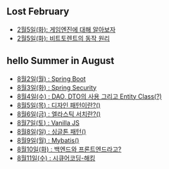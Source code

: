 ## Lost February
- <a href="https://www.notion.so/GAME-Engine-b2f48ba98ab84a96b5f706f59c2d9c21"> 2월5일(화): 게임엔진에 대해 알아보자 </a>
- <a href="https://https://www.notion.so/Bit-Torrent-f65494bf9edb49e7b937cd3f1468e5cf"> 2월5일(화): 비트토렌트의 동작 원리 </a>

## hello Summer in August
- <a href="https://brief-skipjack-aaf.notion.site/Spring-Boot-0e6ab96019794c43b1a1d93e8f297d81"> 8월2일(월) : Spring Boot</a>
- <a href="https://brief-skipjack-aaf.notion.site/Spring-Security-e7962ddeff0e4a869407dcb2c56b62f8"> 8월3일(화) : Spring Security</a>
- <a href="https://brief-skipjack-aaf.notion.site/DAO-DTO-Entity-Class-c474c0c727814d98af5db4b7384892cc"> 8월4일(수) : DAO, DTO의 사용 그리고 Entity Class(?)</a>
- <a href="https://brief-skipjack-aaf.notion.site/Design-Pattern-1f055daf37ab4dde8ffc6edca0bf180c"> 8월5일(목) : 디자인 패턴이란?()</a>
- <a href="https://brief-skipjack-aaf.notion.site/Elastic-Search-5b924fbfd3c94c51b851eb3e1cc0f94d"> 8월6일(금) : 엘라스틱 서치란?()</a>
- <a href="https://brief-skipjack-aaf.notion.site/Vanilla-JS-711f9379a7f147eca99f5297fee56c17"> 8월7일(토) : Vanilla JS</a>
- <a href="https://brief-skipjack-aaf.notion.site/Singleton-Pattern-6afc80dea040464ab53e4823404a8958"> 8월8일(일) : 싱글톤 패턴()</a>
- <a href="https://brief-skipjack-aaf.notion.site/MyBatis-8f804c6aa27940a2abb293ff53658f07"> 8월9일(월) : Mybatis()</a>
- <a href="https://brief-skipjack-aaf.notion.site/3cd28b4b232a4dafa0f21685062245ff"> 8월10일(화) : 백엔드와 프론트엔드라고?</a>
- <a href="https://brief-skipjack-aaf.notion.site/e888b73cac414d39a2dcbb0586d2ba73"> 8월11일(수) : 시큐어코딩-해킹</a>
